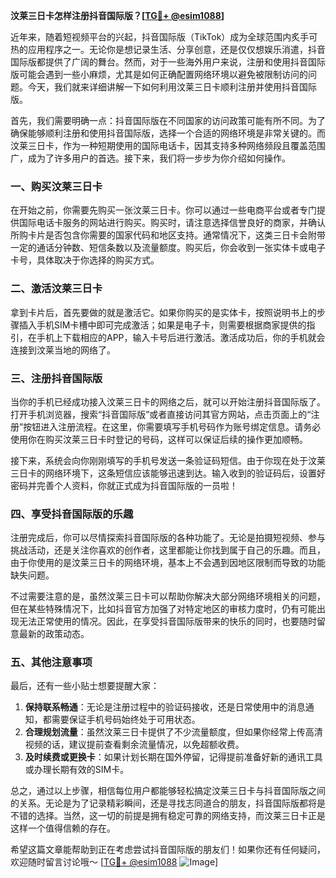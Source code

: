 **汶莱三日卡怎样注册抖音国际版？[[TG💪+ @esim1088](https://t.me/s/esim1088)]**

近年来，随着短视频平台的兴起，抖音国际版（TikTok）成为全球范围内炙手可热的应用程序之一。无论你是想记录生活、分享创意，还是仅仅想娱乐消遣，抖音国际版都提供了广阔的舞台。然而，对于一些海外用户来说，注册和使用抖音国际版可能会遇到一些小麻烦，尤其是如何正确配置网络环境以避免被限制访问的问题。今天，我们就来详细讲解一下如何利用汶莱三日卡顺利注册并使用抖音国际版。

首先，我们需要明确一点：抖音国际版在不同国家的访问政策可能有所不同。为了确保能够顺利注册和使用抖音国际版，选择一个合适的网络环境是非常关键的。而汶莱三日卡，作为一种短期使用的国际电话卡，因其支持多种网络频段且覆盖范围广，成为了许多用户的首选。接下来，我们将一步步为你介绍如何操作。

### 一、购买汶莱三日卡

在开始之前，你需要先购买一张汶莱三日卡。你可以通过一些电商平台或者专门提供国际电话卡服务的网站进行购买。购买时，请注意选择信誉良好的商家，并确认所购卡片是否包含你需要的国家代码和地区支持。通常情况下，这类三日卡会附带一定的通话分钟数、短信条数以及流量额度。购买后，你会收到一张实体卡或电子卡号，具体取决于你选择的购买方式。

### 二、激活汶莱三日卡

拿到卡片后，首先要做的就是激活它。如果你购买的是实体卡，按照说明书上的步骤插入手机SIM卡槽中即可完成激活；如果是电子卡，则需要根据商家提供的指引，在手机上下载相应的APP，输入卡号后进行激活。激活成功后，你的手机就会连接到汶莱当地的网络了。

### 三、注册抖音国际版

当你的手机已经成功接入汶莱三日卡的网络之后，就可以开始注册抖音国际版了。打开手机浏览器，搜索“抖音国际版”或者直接访问其官方网站，点击页面上的“注册”按钮进入注册流程。在这里，你需要填写手机号码作为账号绑定信息。请务必使用你在购买汶莱三日卡时登记的号码，这样可以保证后续的操作更加顺畅。

接下来，系统会向你刚刚填写的手机号发送一条验证码短信。由于你现在处于汶莱三日卡的网络环境下，这条短信应该能够迅速到达。输入收到的验证码后，设置好密码并完善个人资料，你就正式成为抖音国际版的一员啦！

### 四、享受抖音国际版的乐趣

注册完成后，你可以尽情探索抖音国际版的各种功能了。无论是拍摄短视频、参与挑战活动，还是关注你喜欢的创作者，这里都能让你找到属于自己的乐趣。而且，由于你使用的是汶莱三日卡的网络环境，基本上不会遇到因地区限制而导致的功能缺失问题。

不过需要注意的是，虽然汶莱三日卡可以帮助你解决大部分网络环境相关的问题，但在某些特殊情况下，比如抖音官方加强了对特定地区的审核力度时，仍有可能出现无法正常使用的情况。因此，在享受抖音国际版带来的快乐的同时，也要随时留意最新的政策动态。

### 五、其他注意事项

最后，还有一些小贴士想要提醒大家：

1. **保持联系畅通**：无论是注册过程中的验证码接收，还是日常使用中的消息通知，都需要保证手机号码始终处于可用状态。
2. **合理规划流量**：虽然汶莱三日卡提供了不少流量额度，但如果你经常上传高清视频的话，建议提前查看剩余流量情况，以免超额收费。
3. **及时续费或更换卡**：如果计划长期在国外停留，记得提前准备好新的通讯工具或办理长期有效的SIM卡。

总之，通过以上步骤，相信每位用户都能够轻松搞定汶莱三日卡与抖音国际版之间的关系。无论是为了记录精彩瞬间，还是寻找志同道合的朋友，抖音国际版都将是不错的选择。当然，这一切的前提是拥有稳定可靠的网络支持，而汶莱三日卡正是这样一个值得信赖的存在。

希望这篇文章能帮助到正在考虑尝试抖音国际版的朋友们！如果你还有任何疑问，欢迎随时留言讨论哦～ [[TG💪+ @esim1088](https://t.me/s/esim1088) ![Image](https://i.postimg.cc/4NQfJmqS/Snipaste-2025-05-13-00-14-12.png)]